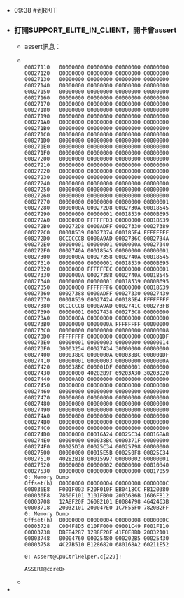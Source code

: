 - 09:38 #到RKIT
- ### 打開SUPPORT_ELITE_IN_CLIENT，開卡會assert
	- assert訊息：
	- ```
	  
	  00027110   00000000 00000000 00000000 00000000
	  00027120   00000000 00000000 00000000 00000000
	  00027130   00000000 00000000 00000000 00000000
	  00027140   00000000 00000000 00000000 00000000
	  00027150   00000000 00000000 00000000 00000000
	  00027160   00000000 00000000 00000000 00000000
	  00027170   00000000 00000000 00000000 00000000
	  00027180   00000000 00000000 00000000 00000000
	  00027190   00000000 00000000 00000000 00000000
	  000271A0   00000000 00000000 00000000 00000000
	  000271B0   00000000 00000000 00000000 00000000
	  000271C0   00000000 00000000 00000000 00000000
	  000271D0   00000000 00000000 00000000 00000000
	  000271E0   00000000 00000000 00000000 00000000
	  000271F0   00000000 00000000 00000000 00000000
	  00027200   00000000 00000000 00000000 00000000
	  00027210   00000000 00000000 00000000 00000000
	  00027220   00000000 00000000 00000000 00000000
	  00027230   00000000 00000000 00000000 00000000
	  00027240   00000000 00000000 00000000 00000000
	  00027250   00000000 00000000 00000000 00000000
	  00027260   00000000 00000000 00000000 00000000
	  00027270   00000000 00000000 00000000 00000001
	  00027280   0000000A 000272D8 0002730A 00018545
	  00027290   00000000 00000001 00018539 0000B695
	  000272A0   00000000 FFFFFFD3 00000000 00018539
	  000272B0   000272D8 0000ADFF 00027330 00027389
	  000272C0   00018539 00027374 000185E4 FFFFFFFF
	  000272D0   0CCCCCCB 0000A9AD 0002736C 0002734A
	  000272E0   00000001 00000001 0000000A 00027340
	  000272F0   0002740A 00018545 00000000 00000001
	  00027300   0000000A 00027358 0002740A 00018545
	  00027310   00000000 00000001 00018539 0000B695
	  00027320   00000000 FFFFFFEC 00000000 00000001
	  00027330   0000000A 00027388 0002740A 00018545
	  00027340   00000000 00000001 00018539 0000B695
	  00027350   00000000 FFFFFFF6 00000000 00018539
	  00027360   00027388 0000ADFF 00027330 00027439
	  00027370   00018539 00027424 000185E4 FFFFFFFF
	  00027380   0CCCCCCB 0000A9AD 0002741C 000273FB
	  00027390   00000001 00027438 000273C8 00000000
	  000273A0   0000000A 00000000 00000000 00000000
	  000273B0   00000000 0000000A FFFFFFFF 00000000
	  000273C0   00000000 00000000 00000000 00000008
	  000273D0   FFFFFFFF 00000000 00000000 000001DF
	  000273E0   00000001 00000003 00000000 00000014
	  000273F0   30003254 00027434 30000000 00000000
	  00027400   000038BC 0000000A 000038BC 000001DF
	  00027410   00000001 00000003 00000000 0000000A
	  00027420   000038BC 000001DF 00000001 00000000
	  00027430   00000000 40282B9F 69203A30 30203D20
	  00027440   00000A0D 00000000 00000000 00000000
	  00027450   00000000 00000000 00000000 00000000
	  00027460   00000000 00000000 00000000 00000000
	  00027470   00000000 00000000 00000000 00000000
	  00027480   00000000 00000000 00000000 00000000
	  00027490   00000000 00000000 00000000 00000000
	  000274A0   00000000 00000000 00000000 00000000
	  000274B0   00000000 00000000 00000000 00000000
	  000274C0   00000000 00000000 00000000 00000000
	  000274D0   00000000 00016A24 00025C34 00016BA8
	  000274E0   00000000 000038BC 0000371F 00000000
	  000274F0   00025D30 00025C34 00025798 00000000
	  00027500   00000000 00015E5B 000250F8 00025C34
	  00027510   40282B1B 00015997 00000002 00000001
	  00027520   00000000 00000002 00000000 00010340
	  00027530   00000000 00000000 00000000 00017059
	  0: Memory Dump
	  Offset(h)  00000000 00000004 00000008 0000000C
	  000036E8   F001F003 F20F010F EB0418CC FB120380
	  000036F8   7860F101 3101FB00 2003686B 1606FB12
	  00003708   12A8F20F 36082101 E0084798 4642463B
	  00003718   20032101 200047E0 1C7F55F0 7820B2FF
	  0: Memory Dump
	  Offset(h)  00000000 00000004 00000008 0000000C
	  00003728   C004F8D5 010FF000 09001C49 F001FB10
	  00003738   DBEB4287 1288F20F 41F0E8BD 20032101
	  00003748   00004760 00025480 000202B5 00025430
	  00003758   4C27B510 B1286820 680168A2 60211E52
	  
	  0: Assert@CpuCtrlHelper.c[229]!
	  
	  ASSERT@core0>
	  ```
	-
-